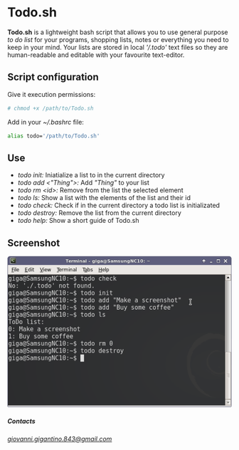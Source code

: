 # Todo.sh
**Todo.sh** is a lightweight bash script that allows you to use general purpose *to do list* for your programs, shopping lists, notes or everything you need to keep in your mind. Your lists are stored in local *'/.todo'* text files so they are human-readable and editable with your favourite text-editor.

## Script configuration
Give it execution permissions:
```bash
# chmod +x /path/to/Todo.sh
```

Add in your *~/.bashrc* file:
```bash
alias todo='/path/to/Todo.sh'
```
## Use
* *todo init:* Iniatialize a list to in the current directory
* *todo add <"Thing">:* Add *"Thing"* to your list 
* *todo rm \<id\>:* Remove from the list the selected element
* *todo ls:* Show a list with the elements of the list and their id
* *todo check:* Check if in the current directory a todo list is initializated
* *todo destroy:* Remove the list from the current directory
* *todo help:* Show a short guide of Todo.sh

## Screenshot
![Script in action](https://github.com/giovannigigantino/Todo.sh/blob/master/img/example.png)

##### Contacts
*giovanni.gigantino.843@gmail.com*